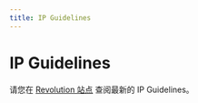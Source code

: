 ```yaml
---
title: IP Guidelines
---
```


# IP Guidelines

请您在 [Revolution 站点](https://revolution.dokimod.cn/ipguidelines.html) 查阅最新的 IP Guidelines。